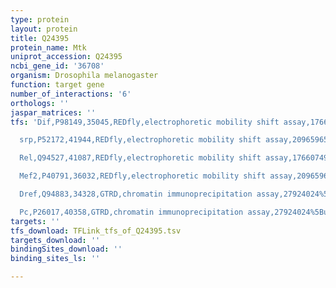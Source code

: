 ```yaml
---
type: protein
layout: protein
title: Q24395
protein_name: Mtk
uniprot_accession: Q24395
ncbi_gene_id: '36708'
organism: Drosophila melanogaster
function: target gene
number_of_interactions: '6'
orthologs: ''
jaspar_matrices: ''
tfs: 'Dif,P98149,35045,REDfly,electrophoretic mobility shift assay,17660749%5Buid%5D+OR+20965965%5Buid%5D,Yes

  srp,P52172,41944,REDfly,electrophoretic mobility shift assay,20965965%5Buid%5D+OR+14731391%5Buid%5D,Yes

  Rel,Q94527,41087,REDfly,electrophoretic mobility shift assay,17660749%5Buid%5D+OR+14731391%5Buid%5D+OR+20965965%5Buid%5D,Yes

  Mef2,P40791,36032,REDfly,electrophoretic mobility shift assay,20965965%5Buid%5D+OR+24075010%5Buid%5D,Yes

  Dref,Q94883,34328,GTRD,chromatin immunoprecipitation assay,27924024%5Buid%5D,No

  Pc,P26017,40358,GTRD,chromatin immunoprecipitation assay,27924024%5Buid%5D,No'
targets: ''
tfs_download: TFLink_tfs_of_Q24395.tsv
targets_download: ''
bindingSites_download: ''
binding_sites_ls: ''

---
```


